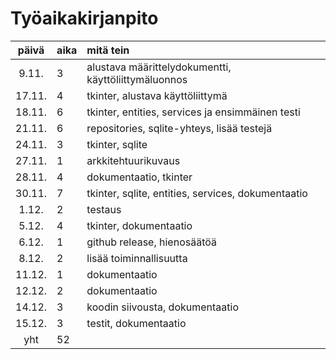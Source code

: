 # Työaikakirjanpito

| päivä | aika | mitä tein  |
| :----:|:-----| :-----|
| 9.11. | 3    | alustava määrittelydokumentti, käyttöliittymäluonnos |
| 17.11. | 4   | tkinter, alustava käyttöliittymä |
| 18.11. | 6   | tkinter, entities, services ja ensimmäinen testi |
| 21.11. | 6   | repositories, sqlite-yhteys, lisää testejä |
| 24.11. | 3   | tkinter, sqlite |
| 27.11. | 1   | arkkitehtuurikuvaus |
| 28.11. | 4   | dokumentaatio, tkinter |
| 30.11. | 7   | tkinter, sqlite, entities, services, dokumentaatio |
| 1.12.  | 2   | testaus |
| 5.12.  | 4   | tkinter, dokumentaatio |
| 6.12.  | 1   | github release, hienosäätöä |
| 8.12.  | 2   | lisää toiminnallisuutta |
| 11.12. | 1   | dokumentaatio |
| 12.12. | 2   | dokumentaatio |
| 14.12. | 3   | koodin siivousta, dokumentaatio |
| 15.12. | 3   | testit, dokumentaatio |
| yht | 52 | |
